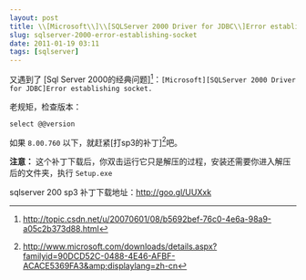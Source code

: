 ```yaml
---
layout: post
title: \\[Microsoft\\]\\[SQLServer 2000 Driver for JDBC\\]Error establishing socket.
slug: sqlserver-2000-error-establishing-socket
date: 2011-01-19 03:11
tags: [sqlserver]
---
```


又遇到了 [Sql Server 2000的经典问题][^1]：`[Microsoft][SQLServer 2000 Driver for JDBC]Error establishing socket.`

老规矩，检查版本：

    select @@version

如果 `8.00.760` 以下，就赶紧[打sp3的补丁][^2]吧。

**注意：** 这个补丁下载后，你双击运行它只是解压的过程，安装还需要你进入解压后的文件夹，执行 `Setup.exe`

sqlserver 200 sp3 补丁下载地址：<http://goo.gl/UUXxk>

[^1]: http://topic.csdn.net/u/20070601/08/b5692bef-76c0-4e6a-98a9-a05c2b373d88.html
[^2]: http://www.microsoft.com/downloads/details.aspx?familyid=90DCD52C-0488-4E46-AFBF-ACACE5369FA3&amp;displaylang=zh-cn

